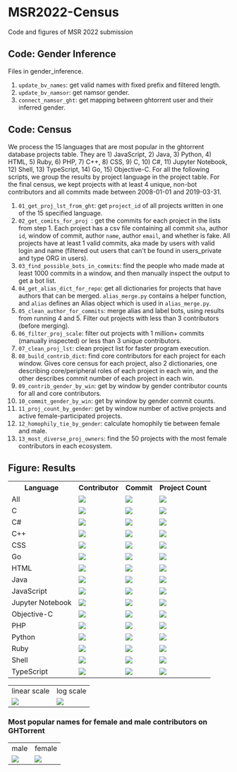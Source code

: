 # MSR2022-Census
Code and figures of MSR 2022 submission


## Code: Gender Inference
Files in gender_inference.

1. `update_bv_names`: get valid names with fixed prefix and filtered length.
2. `update_bv_namsor`: get namsor gender.
3. `connect_namsor_ght`: get mapping between ghtorrent user and their inferred gender.


## Code: Census
We process the 15 languages that are most popular in the ghtorrent database projects table. They are 1) JavaScript, 2) Java, 3) Python, 4) HTML, 5) Ruby, 6) PHP, 7) C++, 8) CSS, 9) C, 10) C#, 11) Jupyter Notebook, 12) Shell, 13) TypeScript, 14) Go, 15) Objective-C. For all the following scripts, we group the results by project language in the project table. For the final census, we kept projects with at least 4 unique, non-bot contributors and all commits made between 2008-01-01 and 2019-03-31.

1. `01_get_proj_lst_from_ght`: get `project_id` of all projects written in one of the 15 specified language.
2. `02_get_comits_for_proj `: get the commits for each project in the lists from step 1. Each project has a csv file containing all commit `sha`, author `id`, window of commit, author `name`, author `email`, and whether is fake. All projects have at least 1 valid commits, aka made by users with valid login and name (filtered out users that can't be found in users_private and type ORG in users).
3. `03_find_possible_bots_in_commits`: find the people who made made at least 1000 commits in a window, and then manually inspect the output to get a bot list.
4. `04_get_alias_dict_for_repo`: get all dictionaries for projects that have authors that can be merged. `alias_merge.py` contains a helper function, and `alias` defines an Alias object which is used in `alias_merge.py`.
5. `05_clean_author_for_commits`: merge alias and label bots, using results from running 4 and 5. Filter out projects with less than 3 contributors (before merging).
6. `06_filter_proj_scale`: filter out projects with 1 million+ commits (manually inspected) or less than 3 unique contributors.
7. `07_clean_proj_lst`: clean project list for faster program execution.
8. `08_build_contrib_dict`: find core contributors for each project for each window. Gives core census for each project, also 2 dictionaries, one describing core/peripheral roles of each project in each win, and the other describes commit number of each project in each win.
9. `09_contrib_gender_by_win`: get by window by gender contributor counts for all and core contributors.
10. `10_commit_gender_by_win`: get by window by gender commit counts.
11. `11_proj_count_by_gender`: get by window number of active projects and active female-participated projects.
12. `12_homophily_tie_by_gender`: calculate homophily tie between female and male.
13. `13_most_diverse_proj_owners`: find the 50 projects with the most female contributors in each ecosystem.

## Figure: Results
<table style="width:100%">
  <tr>
    <th>Language</th>
    <th>Contributor</th>
    <th>Commit</th>
    <th>Project Count</th>
  </tr>
  <tr>
    <td>All</td>
    <td><img src="https://user-images.githubusercontent.com/40445229/150446751-6b0de276-5c7e-471a-8efa-e59160373249.png"></td>
    <td><img src="https://user-images.githubusercontent.com/40445229/150443420-1f89a1e6-27ab-4e4a-84e5-eb2abf1a27f9.png"></td>
    <td><img src="https://user-images.githubusercontent.com/40445229/150443572-c97d3310-cb47-40d0-88ab-833a5aa51db2.png"></td>
  </tr>
  <tr>
    <td>C</td>
    <td><img src="https://user-images.githubusercontent.com/40445229/150446749-823c4b72-6d11-4420-a96d-85e3f59f3caf.png"></td>
    <td><img src="https://user-images.githubusercontent.com/40445229/150443424-17e2a707-9556-461c-9d88-b9ddf0751e6c.png"></td>
    <td><img src="https://user-images.githubusercontent.com/40445229/150443575-c93701c9-d09b-422e-828e-fc2038b14c85.png"></td>
  </tr>
  <tr>
    <td>C#</td>
    <td><img src="https://user-images.githubusercontent.com/40445229/150446752-6016f25b-fcb2-482b-bd4e-8158281db209.png"></td>
    <td><img src="https://user-images.githubusercontent.com/40445229/150443423-4d6df715-ea86-43fe-a32a-97bbd8b8358f.png"></td>
    <td><img src="https://user-images.githubusercontent.com/40445229/150443574-e9c54e00-3899-4d0b-a04a-4ade734dfc68.png"></td>
  </tr>
  <tr>
    <td>C++</td>
    <td><img src="https://user-images.githubusercontent.com/40445229/150443483-dd16515b-ba9e-42cb-811e-fe36d5628c2e.png"></td>
    <td><img src="https://user-images.githubusercontent.com/40445229/150443425-86fc8ffb-e243-4b63-a1d3-7f6b8c05883a.png"></td>
    <td><img src="https://user-images.githubusercontent.com/40445229/150443576-e085fcee-51d8-4bb2-b842-84cba475fb1f.png"></td>
  </tr>
  <tr>
    <td>CSS</td>
    <td><img src="https://user-images.githubusercontent.com/40445229/150443484-357a6a12-5533-4a3f-bf9d-f04aefb2a111.png"></td>
    <td><img src="https://user-images.githubusercontent.com/40445229/150443426-2143033a-1140-4bd7-90b6-8fe6631a682f.png"></td>
    <td><img src="https://user-images.githubusercontent.com/40445229/150443577-f1e1bdb3-f47f-4ec7-ba6e-26cec48c017b.png"></td>
  </tr>
  <tr>
    <td>Go</td>
    <td><img src="https://user-images.githubusercontent.com/40445229/150443485-f608a302-6527-40ef-b386-6aeaa436409d.png"></td>
    <td><img src="https://user-images.githubusercontent.com/40445229/150443428-8994c362-27ea-49a7-9aae-9dfbf136c4a9.png"></td>
    <td><img src="https://user-images.githubusercontent.com/40445229/150443578-83f18482-17f8-4d10-9524-b2d5168c8cbb.png"></td>
  </tr>
  <tr>
    <td>HTML</td>
    <td><img src="https://user-images.githubusercontent.com/40445229/150443486-6e923268-35b0-4e37-9f10-08bc539c8b59.png"></td>
    <td><img src="https://user-images.githubusercontent.com/40445229/150443429-076f8da6-a6a4-4c69-b4a0-5c08706d9a69.png"></td>
    <td><img src="https://user-images.githubusercontent.com/40445229/150443580-0a501cf0-846a-4e0d-8e87-dd25afc2bebd.png"></td>
  </tr>
  <tr>
    <td>Java</td>
    <td><img src="https://user-images.githubusercontent.com/40445229/150443487-cd0b552b-c68d-4762-8616-f94c73ef79ea.png"></td>
    <td><img src="https://user-images.githubusercontent.com/40445229/150443431-434c485c-b915-4c47-9a6a-870dbb14cf7f.png"></td>
    <td><img src="https://user-images.githubusercontent.com/40445229/150443581-c4c18896-ed32-436f-ba93-c26c685235d4.png"></td>
  </tr>
  <tr>
    <td>JavaScript</td>
    <td><img src="https://user-images.githubusercontent.com/40445229/150443488-3166f06c-707b-4ca3-8848-afc25324b0cd.png"></td>
    <td><img src="https://user-images.githubusercontent.com/40445229/150443433-fee8de4f-f3d3-4122-a9ad-b0ef5c636850.png"></td>
    <td><img src="https://user-images.githubusercontent.com/40445229/150443583-1419aa0b-2770-4801-b46b-8284cbc100c3.png"></td>
  </tr>
  <tr>
    <td>Jupyter Notebook</td>
    <td><img src="https://user-images.githubusercontent.com/40445229/150443489-4a3f432b-54f6-4b36-9b75-9dc58ece342e.png"></td>
    <td><img src="https://user-images.githubusercontent.com/40445229/150443435-0adf45af-a03d-4c9b-ac68-513885762760.png"></td>
    <td><img src="https://user-images.githubusercontent.com/40445229/150443584-ee772a1c-1123-4275-b20d-0112b4b6bb8f.png"></td>
  </tr>
  <tr>
    <td>Objective-C</td>
    <td><img src="https://user-images.githubusercontent.com/40445229/150443490-612cb8d1-626f-48ad-b509-8ac2bba77309.png"></td>
    <td><img src="https://user-images.githubusercontent.com/40445229/150443437-d7d2b35a-41a2-4b54-a0b2-891ce912b2f0.png"></td>
    <td><img src="https://user-images.githubusercontent.com/40445229/150443586-f95e0b6b-d922-4523-8b77-e08392649e42.png"></td>
  </tr>
  <tr>
    <td>PHP</td>
    <td><img src="https://user-images.githubusercontent.com/40445229/150443492-21d69a94-af14-4a73-a602-5fcd419d06ae.png"></td>
    <td><img src="https://user-images.githubusercontent.com/40445229/150443438-0a311984-875c-4853-a2d2-4decd7eecd81.png"></td>
    <td><img src="https://user-images.githubusercontent.com/40445229/150443587-db84aa03-28be-44d8-a8c6-d21ed9e0c2e2.png"></td>
  </tr>
  <tr>
    <td>Python</td>
    <td><img src="https://user-images.githubusercontent.com/40445229/150447785-af87e0bc-0f24-415e-b932-7e55d4309a28.png"></td>
    <td><img src="https://user-images.githubusercontent.com/40445229/150443439-704f0b6d-a7ef-4338-9f68-7f136f95eb58.png"></td>
    <td><img src="https://user-images.githubusercontent.com/40445229/150443588-f8c3abee-9823-49f2-aa4b-13d5f5c2b93c.png"></td>
  </tr>
  <tr>
    <td>Ruby</td>
    <td><img src="https://user-images.githubusercontent.com/40445229/150443496-ea0e220e-66ff-4fea-8429-d9353f68330d.png"></td>
    <td><img src="https://user-images.githubusercontent.com/40445229/150443441-54aad43b-25a7-4ee8-a657-b584bbb6fffe.png"></td>
    <td><img src="https://user-images.githubusercontent.com/40445229/150443589-c497e24c-c46b-41c7-a516-e7e984011c78.png"></td>
  </tr>
  <tr>
    <td>Shell</td>
    <td><img src="https://user-images.githubusercontent.com/40445229/150443497-3943f8a8-10a0-4b2b-9fa0-58caa5b99171.png"></td>
    <td><img src="https://user-images.githubusercontent.com/40445229/150443442-7bfb0e19-7082-4e71-bac4-171d8627002f.png"></td>
    <td><img src="https://user-images.githubusercontent.com/40445229/150443591-68cd7d73-1075-4c78-b7a1-138e2c954e0b.png"></td>
  </tr>
  <tr>
    <td>TypeScript</td>
    <td><img src="https://user-images.githubusercontent.com/40445229/150443498-043d0f74-e62f-447a-9257-7ca724b8b27c.png"></td>
    <td><img src="https://user-images.githubusercontent.com/40445229/150443443-02aa76a1-7d7f-44df-add9-08bfb350279d.png"></td>
    <td><img src="https://user-images.githubusercontent.com/40445229/150443592-f691cd6b-825d-4401-abf1-d108d60dc7b7.png"></td>
  </tr>
</table>

<table>
  <tr>
    <td>linear scale</td>
    <td>log scale</td>
  </tr>
  <tr>
    <td><img src="https://user-images.githubusercontent.com/40445229/150443594-5274ee3c-ac11-4b8d-b09b-faae2109ae4d.png"></td>
    <td><img src="https://user-images.githubusercontent.com/40445229/150443593-2f82125b-bbc5-4fdc-a85f-0a4a3d84df5b.png"></td>
  </tr>
</table>

### Most popular names for female and male contributors on GHTorrent
<table>
  <tr>
    <td>male</td>
    <td>female</td>
  </tr>
  <tr>
    <td><img src="https://user-images.githubusercontent.com/40445229/150443662-86bf54bc-d4f5-43b0-b1d4-815c599305dd.png"></td>
    <td><img src="https://user-images.githubusercontent.com/40445229/150443663-a0f748b7-e360-498e-bcb5-a641675397e1.png"></td>
  </tr>
</table>
